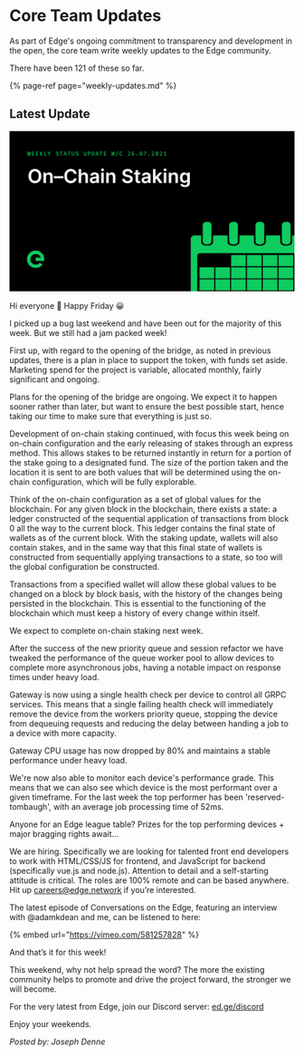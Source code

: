 # Core Team Updates

As part of Edge's ongoing commitment to transparency and development in the open, the core team write weekly updates to the Edge community.

There have been 121 of these so far.

{% page-ref page="weekly-updates.md" %}

## Latest Update

![](../../.gitbook/assets/weeklyupdate260721.png)

Hi everyone 👋 Happy Friday 😀

I picked up a bug last weekend and have been out for the majority of this week. But we still had a jam packed week!

First up, with regard to the opening of the bridge, as noted in previous updates, there is a plan in place to support the token, with funds set aside. Marketing spend for the project is variable, allocated monthly, fairly significant and ongoing.

Plans for the opening of the bridge are ongoing. We expect it to happen sooner rather than later, but want to ensure the best possible start, hence taking our time to make sure that everything is just so.

Development of on-chain staking continued, with focus this week being on on-chain configuration and the early releasing of stakes through an express method. This allows stakes to be returned instantly in return for a portion of the stake going to a designated fund. The size of the portion taken and the location it is sent to are both values that will be determined using the on-chain configuration, which will be fully explorable.

Think of the on-chain configuration as a set of global values for the blockchain. For any given block in the blockchain, there exists a state: a ledger constructed of the sequential application of transactions from block 0 all the way to the current block. This ledger contains the final state of wallets as of the current block. With the staking update, wallets will also contain stakes, and in the same way that this final state of wallets is constructed from sequentially applying transactions to a state, so too will the global configuration be constructed.

Transactions from a specified wallet will allow these global values to be changed on a block by block basis, with the history of the changes being persisted in the blockchain. This is essential to the functioning of the blockchain which must keep a history of every change within itself.

We expect to complete on-chain staking next week.

After the success of the new priority queue and session refactor we have tweaked the performance of the queue worker pool to allow devices to complete more asynchronous jobs, having a notable impact on response times under heavy load.

Gateway is now using a single health check per device to control all GRPC services. This means that a single failing health check will immediately remove the device from the workers priority queue, stopping the device from dequeuing requests and reducing the delay between handing a job to a device with more capacity.

Gateway CPU usage has now dropped by 80% and maintains a stable performance under heavy load.

We're now also able to monitor each device's performance grade. This means that we can also see which device is the most performant over a given timeframe. For the last week the top performer has been 'reserved-tombaugh', with an average job processing time of 52ms.

Anyone for an Edge league table? Prizes for the top performing devices + major bragging rights await...

We are hiring. Specifically we are looking for talented front end developers to work with HTML/CSS/JS for frontend, and JavaScript for backend \(specifically vue.js and node.js\). Attention to detail and a self-starting attitude is critical. The roles are 100% remote and can be based anywhere. Hit up [careers@edge.network](mailto:careers@edge.network) if you’re interested.

The latest episode of Conversations on the Edge, featuring an interview with @adamkdean and me, can be listened to here:

{% embed url="https://vimeo.com/581257828" %}

And that’s it for this week!

This weekend, why not help spread the word? The more the existing community helps to promote and drive the project forward, the stronger we will become.

For the very latest from Edge, join our Discord server: [ed.ge/discord](https://ed.ge/discord)

Enjoy your weekends.

_Posted by: Joseph Denne_

